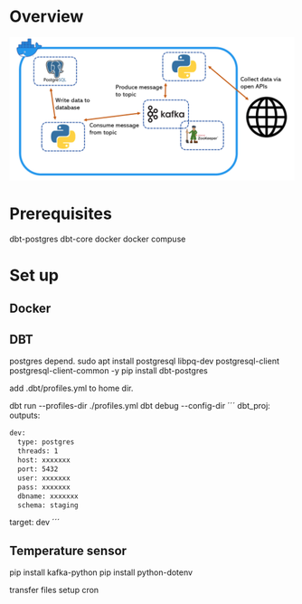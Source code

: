 # Overview

![This is an image](doc/arcitechture.png)

# Prerequisites

dbt-postgres
dbt-core
docker
docker compuse

# Set up

## Docker

## DBT
postgres depend.
sudo apt install postgresql libpq-dev postgresql-client
postgresql-client-common -y
pip install dbt-postgres

add .dbt/profiles.yml to home dir.

dbt run --profiles-dir ./profiles.yml
dbt debug --config-dir
´´´
dbt_proj:
  outputs:

    dev:
      type: postgres
      threads: 1
      host: xxxxxxx
      port: 5432
      user: xxxxxxx
      pass: xxxxxxx
      dbname: xxxxxxx
      schema: staging

  target: dev
´´´
## Temperature sensor

  pip install kafka-python
  pip install python-dotenv

  transfer files setup cron
  